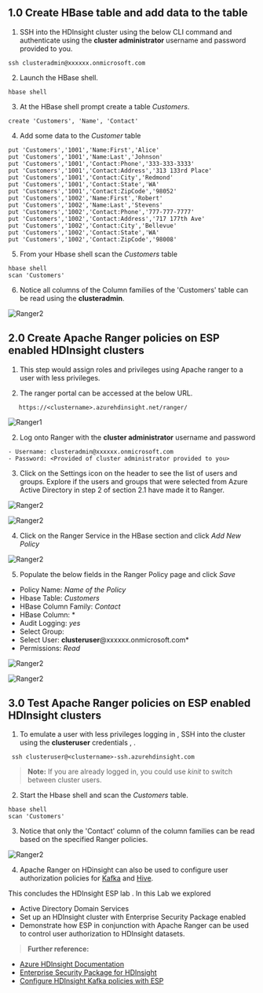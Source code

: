 ## 1.0 Create HBase table and add data to the table

1. SSH into the HDInsight cluster using the below CLI command and authenticate using the **cluster administrator** username and password provided to you. 
 ````
 ssh clusteradmin@xxxxxx.onmicrosoft.com
````

2. Launch the HBase shell.
```
hbase shell
```
3. At the HBase shell prompt create a table *Customers*.

```
create 'Customers', 'Name', 'Contact' 
```
4. Add some data to the *Customer* table 
```
put 'Customers','1001','Name:First','Alice' 
put 'Customers','1001','Name:Last','Johnson' 
put 'Customers','1001','Contact:Phone','333-333-3333'
put 'Customers','1001','Contact:Address','313 133rd Place' 
put 'Customers','1001','Contact:City','Redmond' 
put 'Customers','1001','Contact:State','WA' 
put 'Customers','1001','Contact:ZipCode','98052' 
put 'Customers','1002','Name:First','Robert' 
put 'Customers','1002','Name:Last','Stevens' 
put 'Customers','1002','Contact:Phone','777-777-7777' 
put 'Customers','1002','Contact:Address','717 177th Ave' 
put 'Customers','1002','Contact:City','Bellevue' 
put 'Customers','1002','Contact:State','WA' 
put 'Customers','1002','Contact:ZipCode','98008'
```

5. From your Hbase shell scan the *Customers* table

```
hbase shell
scan 'Customers'
````

6. Notice all columns of the Column families of the 'Customers' table can be read using the **clusteradmin**.

![Ranger2](https://github.com/arnabganguly/HDInsightESPLab/blob/master/images/Picture50.png)


## 2.0 Create Apache Ranger policies on ESP enabled HDInsight clusters

1. This step would assign roles and privileges using Apache ranger to a user with less privileges.
 
3. The ranger portal can be accessed at the below URL. 

````
   https://<clustername>.azurehdinsight.net/ranger/
````

![Ranger1](https://github.com/arnabganguly/HDInsightESPLab/blob/master/images/Picture36.png)

 2. Log onto Ranger with the **cluster administrator** username and password 
 ````    
 - Username: clusteradmin@xxxxxx.onmicrosoft.com
 - Password: <Provided of cluster administrator provided to you>
````
 
  3. Click on the Settings icon on the header to see the list of users and groups. Explore if the users and groups that were selected from Azure Active Directory in step 2 of section 2.1 have made it to Ranger.

![Ranger2](https://github.com/arnabganguly/HDInsightESPLab/blob/master/images/Picture38.png) 


![Ranger2](https://github.com/arnabganguly/HDInsightESPLab/blob/master/images/Picture39.png)

 4. Click on the Ranger Service in the HBase section and click *Add New Policy*
  
![Ranger2](https://github.com/arnabganguly/HDInsightESPLab/blob/master/images/Picture44.png) 

 5. Populate the below fields in the Ranger Policy page and click *Save*

 - Policy Name: *Name of the Policy*
 - Hbase Table: *Customers* 
 - HBase Column Family: *Contact*
 - HBase Column: *
 - Audit Logging: *yes*
 - Select Group:
 - Select User: **clusteruser**@xxxxxx.onmicrosoft.com*
 - Permissions: *Read* 

![Ranger2](https://github.com/arnabganguly/HDInsightESPLab/blob/master/images/Picture46.png)
  
![Ranger2](https://github.com/arnabganguly/HDInsightESPLab/blob/master/images/Picture47.png)


## 3.0 Test Apache Ranger policies on ESP enabled HDInsight clusters

1. To emulate a user with less privileges logging in , SSH into the cluster using the **clusteruser** credentials , .

````
 ssh clusteruser@<clustername>-ssh.azurehdinsight.com
````


>**Note:**
>If you are already logged in, you could use *kinit* to switch between cluster users.


2. Start the Hbase shell and scan the *Customers* table.

```
hbase shell
scan 'Customers'
```

3. Notice that only the 'Contact' column of the column families can be read based on the specified Ranger policies. 

![Ranger2](https://github.com/arnabganguly/HDInsightESPLab/blob/master/images/Picture49.png)

4. Apache Ranger on HDinsight can also be used to configure user authorization policies for [Kafka](https://docs.microsoft.com/en-us/azure/hdinsight/domain-joined/apache-domain-joined-run-kafka) and [Hive](https://docs.microsoft.com/en-us/azure/hdinsight/domain-joined/apache-domain-joined-run-hive).  
 
This concludes the HDInsight ESP lab . In this Lab we explored 

 - Active Directory Domain Services
 - Set up an HDInsight cluster with Enterprise Security Package enabled
 - Demonstrate how ESP in conjunction with Apache Ranger can be used to control user authorization to HDInsight datasets.  


  


>**Further reference:**

 - [Azure HDInsight Documentation](https://docs.microsoft.com/en-us/azure/hdinsight/) 
 - [Enterprise Security Package for HDInsight](https://docs.microsoft.com/en-us/azure/hdinsight/domain-joined/apache-domain-joined-introduction)
 - [Configure HDInsight Kafka policies with ESP](https://docs.microsoft.com/en-us/azure/hdinsight/domain-joined/apache-domain-joined-run-kafka) 


<!--stackedit_data:
eyJoaXN0b3J5IjpbLTgwNTg2MTc4LDIwOTM2MzczNTYsODQzMD
E2OTk2LC0xOTQ5NTUzNjE4LC0xNTU3OTc4NjE1LDE5MjgzMTIz
MjYsLTExMDQ4MzAzMzMsMTI5MTI2Njk2Nyw5NTg4NDkxOTMsLT
MyNTQ1NTQ3MCw5Mjg2MDk4NCwtMTc4MjA1MzcwMCwtMTA3NzQ1
MDY1OCwxNTI2OTE4OTM3LDEwOTU5MDMwMTAsLTIwODg3NDY2MT
JdfQ==
-->